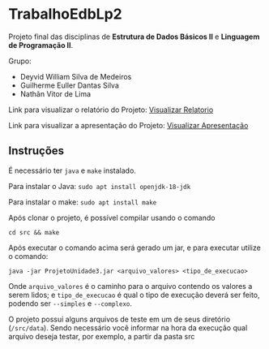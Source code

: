 # TrabalhoEdbLp2

Projeto final das disciplinas de <strong>Estrutura de Dados Básicos II</strong> e <strong>Linguagem de Programação II</strong>.

Grupo:
<ul>
  <li>Deyvid William Silva de Medeiros</li>
  <li>Guilherme Euller Dantas Silva</li>
  <li>Nathãn Vitor de Lima</li>
</ul>
  
Link para visualizar o relatório do Projeto: [Visualizar Relatorio](relatorio-projeto.pdf)

Link para visualizar a apresentação do Projeto: [Visualizar Apresentação](apresentacao-projeto.pdf)

## Instruções

É necessário ter `java` e `make` instalado.

Para instalar o Java: `sudo apt install openjdk-18-jdk`

Para instalar o make: `sudo apt install make`

Após clonar o projeto, é possível compilar usando o comando

```shell
cd src && make
```

Após executar o comando acima será gerado um jar, e para executar utilize o comando:

```shell
java -jar ProjetoUnidade3.jar <arquivo_valores> <tipo_de_execucao>
```

Onde `arquivo_valores` é o caminho para o arquivo contendo os valores a serem lidos; e `tipo_de_execucao` é qual o tipo de execução deverá ser feito, podendo ser `--simples` e `--complexo`.

O projeto possui alguns arquivos de teste em um de seus diretório (`/src/data`). Sendo necessário você informar na hora da execução qual arquivo deseja testar, por exemplo, a partir da pasta src



